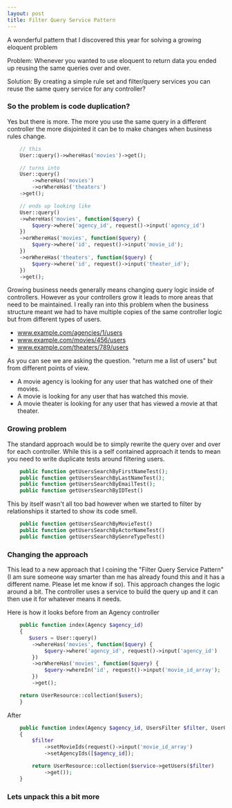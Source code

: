```yaml
---
layout: post
title: Filter Query Service Pattern
---
```


A wonderful pattern that I discovered this year for solving a growing eloquent problem

Problem:
Whenever you wanted to use eloquent to return data you ended up reusing the same queries over and over.

Solution:
By creating a simple rule set and filter/query services you can reuse the same query service for any controller?

### So the problem is code duplication?

Yes but there is more. The more you use the same query in a different controller the more disjointed it can be to make changes
when business rules change.

```php
    // this
    User::query()->whereHas('movies')->get();

    // turns into
    User::query()
        ->whereHas('movies')
        ->orWhereHas('theaters')
    ->get();

    // ends up looking like
    User::query()
    ->whereHas('movies', function($query) {
        $query->where('agency_id', request()->input('agency_id')
    })
    ->orWhereHas('movies', function($query) {
        $query->where('id', request()->input('movie_id');
    })
    ->orWhereHas('theaters', function($query) {
        $query->where('id', request()->input('theater_id');
    })
    ->get();
```

Growing business needs generally means changing query logic inside of controllers. However as your controllers grow it leads
to more areas that need to be maintained. I really ran into this problem when the business structure meant we had to have
multiple copies of the same controller logic but from different types of users.

* www.example.com/agencies/1/users
* www.example.com/movies/456/users
* www.example.com/theaters/789/users


As you can see we are asking the question. "return me a list of users" but from different points of view.

* A movie agency is looking for any user that has watched one of their movies.
* A movie is looking for any user that has watched this movie.
* A movie theater is looking for any user that has viewed a movie at that theater.


### Growing problem

The standard approach would be to simply rewrite the query over and over for each controller. While this is a self contained
approach it tends to mean you need to write duplicate tests around filtering users.

```php
    public function getUsersSearchByFirstNameTest();
    public function getUsersSearchByLastNameTest();
    public function getUsersSearchByEmailTest();
    public function getUsersSearchByIDTest()
```

This by itself wasn't all too bad however when we started to filter by relationships it started to show its code smell.

```php
    public function getUsersSearchByMovieTest()
    public function getUsersSearchByActorNameTest()
    public function getUsersSearchByGenreTypeTest()
```

### Changing the approach

This lead to a new approach that I coining the "Filter Query Service Pattern" (I am sure someone way smarter than me has already
found this and it has a different name. Please let me know if so). This approach changes the logic around a bit. The controller uses a service
to build the query up and it can then use it for whatever means it needs.

Here is how it looks before from an Agency controller

```php
    public function index(Agency $agency_id)
    {
       $users = User::query()
        ->whereHas('movies', function($query) {
            $query->where('agency_id', request()->input('agency_id')
        })
        ->orWhereHas('movies', function($query) {
            $query->whereIn('id', request()->input('movie_id_array');
        })
        ->get();

    return UserResource::collection($users);
    }
```

After

```php
    public function index(Agency $agency_id, UsersFilter $filter, UserQueryService $service)
    {
        $filter
            ->setMovieIds(request()->input('movie_id_array')
            ->setAgencyIds([$agency_id]);

        return UserResource::collection($service->getUsers($filter)
            ->get());
    }
```


### Lets unpack this a bit more

